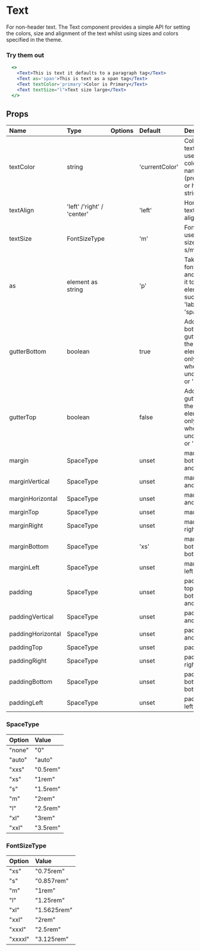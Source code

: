 # Text

For non-header text. The Text component provides a simple API for setting the colors, size and alignment of the text whilst using sizes and colors specified in the theme.

### Try them out

```.jsx
  <>
    <Text>This is text it defaults to a paragraph tag</Text>
    <Text as='span'>This is text as a span tag</Text>
    <Text textColor='primary'>Color is Primary</Text>
    <Text textSize="l">Text size large</Text>
  </>
```

## Props

| Name              | Type                       | Options | Default        | Description                                                                     |
| :---------------- | :------------------------- | :-----: | :------------- | :------------------------------------------------------------------------------ |
| textColor         | string                     |         | 'currentColor' | Color of text can use theme colour names (preferable) or hex code strings       |
| textAlign         | 'left' /'right' / 'center' |         | 'left'         | Horizontal text alignment                                                       |
| textSize          | FontSizeType               |         | 'm'            | Font size uses t-shirt sizes of s/m/l etc                                       |
| as                | element as string          |         | 'p'            | Takes the font styling and applies it to an element such as 'label' or 'span'   |
| gutterBottom      | boolean                    |         | true           | Adds bottom gutter to the text element only works when 'as' is undefined or 'p' |
| gutterTop         | boolean                    |         | false          | Adds top gutter to the text element only works when 'as' is undefined or 'p'    |
| margin            | SpaceType                  |         | unset          | margin top, bottom, left and right                                              |
| marginVertical    | SpaceType                  |         | unset          | margin top and bottom                                                           |
| marginHorizontal  | SpaceType                  |         | unset          | margin left and right                                                           |
| marginTop         | SpaceType                  |         | unset          | margin top                                                                      |
| marginRight       | SpaceType                  |         | unset          | margin right right                                                              |
| marginBottom      | SpaceType                  |         | 'xs'           | margin bottom bottom                                                            |
| marginLeft        | SpaceType                  |         | unset          | margin left left                                                                |
| padding           | SpaceType                  |         | unset          | padding top, bottom, left and right                                             |
| paddingVertical   | SpaceType                  |         | unset          | padding top and bottom                                                          |
| paddingHorizontal | SpaceType                  |         | unset          | padding left and right                                                          |
| paddingTop        | SpaceType                  |         | unset          | padding top                                                                     |
| paddingRight      | SpaceType                  |         | unset          | padding right right                                                             |
| paddingBottom     | SpaceType                  |         | unset          | padding bottom bottom                                                           |
| paddingLeft       | SpaceType                  |         | unset          | padding left left                                                               |

### SpaceType

| Option | Value    |
| :----- | :------- |
| "none" | "0"      |
| "auto" | "auto"   |
| "xxs"  | "0.5rem" |
| "xs"   | "1rem"   |
| "s"    | "1.5rem" |
| "m"    | "2rem"   |
| "l"    | "2.5rem" |
| "xl"   | "3rem"   |
| "xxl"  | "3.5rem" |

### FontSizeType

| Option  | Value       |
| :------ | :---------- |
| "xs"    | "0.75rem"   |
| "s"     | "0.857rem"  |
| "m"     | "1rem"      |
| "l"     | "1.25rem"   |
| "xl"    | "1.5625rem" |
| "xxl"   | "2rem"      |
| "xxxl"  | "2.5rem"    |
| "xxxxl" | "3.125rem"  |
